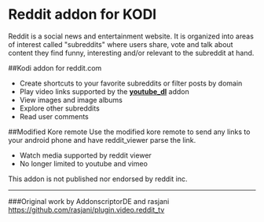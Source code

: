 # Reddit addon for KODI 
Reddit is a social news and entertainment website. It is organized into areas of interest called "subreddits" where users share, vote and talk about content they find funny, interesting and/or relevant to the subreddit at hand.

##Kodi addon for reddit.com
- Create shortcuts to your favorite subreddits or filter posts by domain
- Play video links supported by the [__youtube_dl__](https://github.com/ruuk/script.module.youtube.dl) addon
- View images and image albums
- Explore other subreddits
- Read user comments

##Modified Kore remote
Use the modified kore remote to send any links to your android phone and have reddit_viewer parse the link.
- Watch media supported by reddit viewer
- No longer limited to youtube and vimeo

This addon is not published nor endorsed by reddit inc. 


---


###Original work by AddonscriptorDE and rasjani
https://github.com/rasjani/plugin.video.reddit_tv